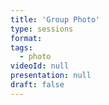```yaml
---
title: 'Group Photo'
type: sessions
format: 
tags:
  - photo
videoId: null
presentation: null
draft: false
---
```


